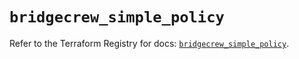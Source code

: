 # `bridgecrew_simple_policy`

Refer to the Terraform Registry for docs: [`bridgecrew_simple_policy`](https://registry.terraform.io/providers/paloaltonetworks/bridgecrew/0.3.7/docs/resources/simple_policy).
